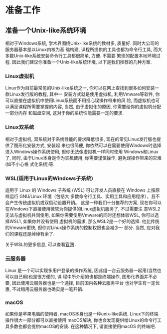 # 准备工作

## 准备一个Unix-like系统环境
相对于Windows系统, 学术界围绕Unix-like系统的教材多, 质量好. 同时大公司的服务器基本是以Linux内核为基
础构建, 课程所提供的工具也都为命令行工具, 而大多数Unix-like系统安装命令行工具都很简单, 方便. 不需要
繁琐的配置本地环境过程. 因此我们建议你准备一个Unix-like系统环境, 以下是我们推荐的几种方案. 

### Linux虚拟机
Linux作为目前最常见的Unix-like系统之一, 你可以在网上查找到很多如何安装一款Linux发行版的教程, 其中一
安装方式就是使用虚拟机, 利用Vmware等软件, 你可以直接在虚拟机中使用Linux系统而不用担心误操作带来的风
险, 而虚拟机也可以满足课程所需要掌握的内容, 当然, 由于虚拟化的原因, 你需要给你的虚拟机分配一部分内存
和磁盘空间, 这对于你的系统性能需要一定的要求. 

### Linux双系统
相对于虚拟机, 双系统对于系统性能的要求降低很多, 现在的常见Linux发行版也提供了图形化安装方式, 安装起
来也很简便, 你依然可以在需要使用Windows时选择进入Windows操作系统使用, 但你无法像虚拟机一样同时使用
Windows和Linux了, 同时, 由于Linux本身是作为实机使用, 你需要谨慎操作, 避免误操作带来的灾难(如不小心格
式化系统)等. 

### WSL(适用于Linux的Windows子系统)
适用于 Linux 的 Windows 子系统 (WSL) 可让开发人员直接在 Windows 上按原样运行 GNU/Linux 环境（包括大
多数命令行工具、实用工具和应用程序），且不会产生传统虚拟机或双启动设置开销。 
这是一种我们十分推荐的方案, 现在你可以在Windows下直接使用微软为你提供的Linux虚拟机服务了, 不过需要注
意WSL2无法与虚拟机共同使用, 如果你需要使用Vmware的同时还想体验WSL, 你可以选择WSL1, 如果你并没有使用
虚拟机的需求, 那么WSL2是一个好的选择. 他比传统的Vmware更快, 但你对Linux操作系统的控制权限也会减少一
部分. 当然, 应对我们的课程还是绰绰有余了.   

关于WSL的更多信息, 可以查看[官网](https://docs.microsoft.com/zh-cn/windows/wsl/) .

### 云服务器
Linux 是一个可以实现多用户登录的操作系统, 因此组一台云服务器一起用(当然也可以自己用)也是很方便的, 课
程中所介绍的也都是终端操作, 图形化界面并不必要, 因此使用云服务器也是一个选择, 目前国内各种云服务平台
也对学生有一定优惠, 不过租用云服务器也确实是一笔开销. 

### macOS
如果你是苹果电脑的使用者, macOS本身也是一种unix-like系统, Linux下的终端操作很大一部分都可以直接使用
macOS解决, 你也会发现提供给Linux的命令行工具多数也都会提供macOS的安装. 在这种情况下, 请直接使用macOS
的终端吧. 
